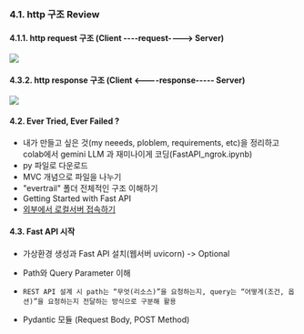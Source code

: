 ### 4.1. http 구조 Review
#### 4.1.1. http request 구조 (Client ----request----> Server)
![](https://blog.kakaocdn.net/dna/bUk1MH/btqD9Nwa5bh/AAAAAAAAAAAAAAAAAAAAAHzhVOCLZG0zt7QsnMifVgZPSZI5_n7VfcjEdRimpyAK/img.png?credential=yqXZFxpELC7KVnFOS48ylbz2pIh7yKj8&expires=1759244399&allow_ip=&allow_referer=&signature=CLilKKunbdDDtC1W6SJJRWEZ1Nw%3D)
#### 4.3.2. http response 구조 (Client <----response----- Server)
![](https://blog.kakaocdn.net/dna/B1ncV/btsEWyvMlHw/AAAAAAAAAAAAAAAAAAAAAL45lRSwnfiECq9bA3maLS9bNvJKyTAdK1qRYhj5CdIk/img.png?credential=yqXZFxpELC7KVnFOS48ylbz2pIh7yKj8&expires=1759244399&allow_ip=&allow_referer=&signature=4W7bFYDbL3y%2BtTjTYJAu2voD%2F2Y%3D)

#### 4.2. Ever Tried, Ever Failed ?
- 내가 만들고 싶은 것(my neeeds, ploblem, requirements, etc)을 정리하고 colab에서 gemini LLM 과 재미나이게 코딩(FastAPI_ngrok.ipynb)
- py 파일로 다운로드 
- MVC 개념으로 파일을 나누기
- "evertrail" 폴더 전체적인 구조 이해하기
- Getting Started with Fast API
- [외부에서 로컬서버 접속하기](https://velog.io/@kya754/ngrok-%EC%82%AC%EC%9A%A9%ED%95%98%EA%B8%B0)

#### 4.3. Fast API 시작
- 가상환경 생성과 Fast API 설치(웹서버 uvicorn) -> Optional

- Path와 Query Parameter 이해
-     REST API 설계 시 path는 “무엇(리소스)”을 요청하는지, query는 “어떻게(조건, 옵션)”을 요청하는지 전달하는 방식으로 구분해 활용
- Pydantic 모듈 (Request Body, POST Method)
